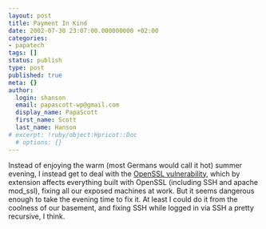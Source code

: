 ```yaml
---
layout: post
title: Payment In Kind
date: 2002-07-30 23:07:00.000000000 +02:00
categories:
- papatech
tags: []
status: publish
type: post
published: true
meta: {}
author:
  login: shanson
  email: papascott-wp@gmail.com
  display_name: PapaScott
  first_name: Scott
  last_name: Hanson
# excerpt: !ruby/object:Hpricot::Doc
  # options: {}
---
```

<p>Instead of enjoying the warm (most Germans would call it hot) summer evening, I instead get to deal with the <a href="http://www.openssl.org/news/secadv_20020730.txt">OpenSSL vulnerability</a>, which by extension affects everything built with OpenSSL (including SSH and apache mod_ssl), fixing all our exposed machines at work. But it seems dangerous enough to take the evening time to fix it. At least I could do it from the coolness of our basement, and fixing SSH while logged in via SSH a pretty recursive, I think.</p>
